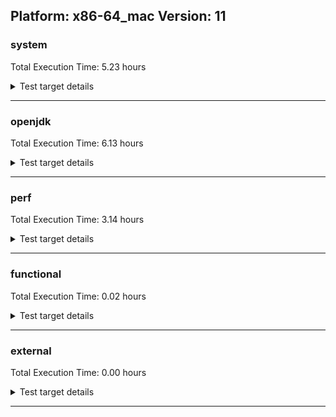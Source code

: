 ## Platform: x86-64_mac Version: 11 

###  system
 Total Execution Time:  5.23  hours
<details><summary>Test target details</summary>

| Test Name | Time |
| --- | --- |
| MiniMix_aot_5m_0 | 681655.00  ms|
| TestJlmRemoteThreadAuth_0 | 661378.00  ms|
| TestJlmRemoteThreadNoAuth_0 | 643384.00  ms|
| TestJlmRemoteMemoryAuth_0 | 631212.00  ms|
| TestJlmRemoteClassAuth_0 | 627930.00  ms|
| TestJlmRemoteMemoryNoAuth_0 | 616998.00  ms|
| TestJlmRemoteClassNoAuth_0 | 614972.00  ms|
| TestJlmRemoteThreadAuth_1 | 608094.00  ms|
| TestJlmRemoteThreadNoAuth_1 | 590351.00  ms|
| TestJlmRemoteMemoryAuth_1 | 582007.00  ms|
| TestJlmRemoteMemoryNoAuth_1 | 568714.00  ms|
| TestJlmRemoteClassNoAuth_1 | 567188.00  ms|
| TestJlmRemoteClassAuth_1 | 559636.00  ms|
| ConcurrentLoadTest_5m_0 | 348280.00  ms|
| ConcurrentLoadTest_5m_1 | 345943.00  ms|
| MiniMix_5m_1 | 344645.00  ms|
| MiniMix_5m_0 | 343292.00  ms|
| MiniMix_5min_0 | 334004.00  ms|
| NioLoadTest_5m_0 | 311565.00  ms|
| NioLoadTest_5m_1 | 310494.00  ms|
| DBBLoadTest_5m_0 | 310321.00  ms|
| DBBLoadTest_5m_1 | 309563.00  ms|
| MauveMultiThrdLoad_5m_1 | 303811.00  ms|
| MauveMultiThrdLoad_5m_0 | 303707.00  ms|
| MauveSingleInvocLoad_HS_5m_0 | 303629.00  ms|
| MauveSingleThrdLoad_HS_5m_0 | 303614.00  ms|
| MauveSingleThrdLoad_HS_5m_1 | 303597.00  ms|
| MauveSingleInvocLoad_HS_5m_1 | 303531.00  ms|
| MathLoadTest_autosimd_5m_0 | 303112.00  ms|
| LambdaLoadTest_HS_5m_1 | 303063.00  ms|
| LambdaLoadTest_HS_5m_0 | 303055.00  ms|
| MathLoadTest_bigdecimal_5m_1 | 303055.00  ms|
| ClassLoadingTest_5m_0 | 303007.00  ms|
| MathLoadTest_autosimd_5m_1 | 302969.00  ms|
| ClassLoadingTest_5m_1 | 302902.00  ms|
| MathLoadTest_all_5m_1 | 302894.00  ms|
| MathLoadTest_all_5m_0 | 302821.00  ms|
| LangLoadTest_5m_0 | 302758.00  ms|
| LangLoadTest_5m_1 | 302720.00  ms|
| UtilLoadTest_5m_0 | 302711.00  ms|
| UtilLoadTest_5m_1 | 302691.00  ms|
| MathLoadTest_bigdecimal_5m_0 | 278412.00  ms|
| HCRLateAttachWorkload_previewEnabled_0 | 258823.00  ms|
| HCRLateAttachWorkload_previewEnabled_1 | 235353.00  ms|
| TestJlmRemoteNotifierProxyAuth_0 | 131769.00  ms|
| ConcurrentLoadTest_0 | 125783.00  ms|
| MauveMultiThrdLoad_0 | 122907.00  ms|
| TestJlmRemoteNotifierProxyAuth_1 | 121345.00  ms|
| MauveSingleThrdLoad_HS_0 | 104790.00  ms|
| MathLoadTest_all_0 | 72019.00  ms|
| MathLoadTest_bigdecimal_0 | 70810.00  ms|
| CLLoad_0 | 54455.00  ms|
| NioLoadTest_0 | 51939.00  ms|
| CLLoad_1 | 50276.00  ms|
| LockingLoadTest_0 | 33182.00  ms|
| LockingLoadTest_1 | 30359.00  ms|
| TestJlmLocal_0 | 27923.00  ms|
| ClassLoadingTest_0 | 27561.00  ms|
| TestJlmLocal_1 | 25721.00  ms|
| ParallelStreamsLoadTest_HS_1 | 16767.00  ms|
| ParallelStreamsLoadTest_HS_0 | 15614.00  ms|
| DirectByteBufferLoadTest_0 | 14289.00  ms|
| LangLoadTest_0 | 10750.00  ms|
| MathLoadTest_autosimd_0 | 10493.00  ms|
| UtilLoadTest_0 | 8269.00  ms|
| Jlink_ReqMod_0 | 8257.00  ms|
| Jlink_AddMLimitM_0 | 7622.00  ms|
| Jlink_AddMLimitM_1 | 7497.00  ms|
| Jlink_ReqMod_1 | 7419.00  ms|
| Jlink_GenOpt_0 | 7218.00  ms|
| MauveSingleInvocLoad_HS_0 | 6515.00  ms|
| Jlink_GenOpt_1 | 6495.00  ms|
| PatModImg_Adv_0 | 5890.00  ms|
| PatModImg_Unex_0 | 5691.00  ms|
| UpgModPath_JarImg_0 | 5674.00  ms|
| PatModImg_PlatMod_0 | 5662.00  ms|
| UpgModPath_Jar_0 | 5633.00  ms|
| PatModImg_AppMod_0 | 5576.00  ms|
| UpgModPath_Exp_0 | 5217.00  ms|
| UpgModPath_ExpImg_0 | 5212.00  ms|
| jcstress_SampleTestBench_0 | 5209.00  ms|
| PatModImg_Adv_1 | 5192.00  ms|
| UpgModPath_Jar_1 | 5112.00  ms|
| UpgModPath_JarImg_1 | 5086.00  ms|
| PatModImg_AppMod_1 | 5057.00  ms|
| PatModImg_Unex_1 | 5014.00  ms|
| PatModImg_PlatMod_1 | 4984.00  ms|
| CLTestImg_0 | 4864.00  ms|
| UpgModPath_ExpImg_1 | 4714.00  ms|
| UpgModPath_Exp_1 | 4647.00  ms|
| CpMpJlink_0 | 4463.00  ms|
| CLTestImg_1 | 4407.00  ms|
| LambdaLoadTest_Hotspot_0 | 4294.00  ms|
| CpMpJlink_1 | 4032.00  ms|
| InternalAPIs_0 | 3068.00  ms|
| PatMod_Adv_0 | 3052.00  ms|
| AutoMod1_0 | 3034.00  ms|
| AutoMod2_0 | 3017.00  ms|
| AutoMod_Impl2_0 | 3016.00  ms|
| AutoMod_Impl1_0 | 3014.00  ms|
| AutoMod_Impl3_0 | 3012.00  ms|
| CpMpModJar_0 | 2953.00  ms|
| PatMod_AppMod_0 | 2763.00  ms|
| PatMod_PlatMod_0 | 2763.00  ms|
| PatMod_Unex_0 | 2758.00  ms|
| InternalAPIs_1 | 2751.00  ms|
| AutoMod2_1 | 2730.00  ms|
| AutoMod1_1 | 2725.00  ms|
| PatMod_Adv_1 | 2721.00  ms|
| AutoMod_Impl1_1 | 2715.00  ms|
| AutoMod_Impl2_1 | 2705.00  ms|
| AutoMod_Impl3_1 | 2678.00  ms|
| CpMpModJar_1 | 2583.00  ms|
| PatMod_PlatMod_1 | 2480.00  ms|
| PatMod_Unex_1 | 2476.00  ms|
| PatMod_AppMod_1 | 2470.00  ms|
| SLTest_0 | 2453.00  ms|
| SLTest_1 | 2196.00  ms|
| CpMpModJar2_0 | 1933.00  ms|
| CpMpModJar3_0 | 1931.00  ms|
| CLTest_0 | 1848.00  ms|
| CpMp_CpMp_0 | 1835.00  ms|
| CpMp_MP_0 | 1834.00  ms|
| CpMp3_0 | 1824.00  ms|
| CpMp2_0 | 1817.00  ms|
| CpMpModJar2_1 | 1739.00  ms|
| CpMpModJar3_1 | 1732.00  ms|
| CpMp3_1 | 1662.00  ms|
| CpMp_MP_1 | 1651.00  ms|
| CpMp_CpMp_1 | 1646.00  ms|
| CpMp2_1 | 1643.00  ms|
| CLTest_1 | 1643.00  ms|
| MachineInfo_0 | 517.00  ms|
| MiniMix_5min_1 | 32.00  ms|
| MathLoadTest_autosimd_1 | 32.00  ms|
| UtilLoadTest_1 | 31.00  ms|
| MauveSingleThrdLoad_HS_2 | 31.00  ms|
| MauveMultiThrdLoad_1 | 31.00  ms|
| NioLoadTest_1 | 30.00  ms|
| DirectByteBufferLoadTest_1 | 30.00  ms|
| MauveSingleInvocLoad_HS_1 | 30.00  ms|
| MathLoadTest_all_1 | 30.00  ms|
| OAuthTest_0 | 29.00  ms|
| CLStressCRI_1 | 29.00  ms|
| MathLoadTest_bigdecimal_2 | 29.00  ms|
| LambdaLoadTest_Hotspot_1 | 29.00  ms|
| ClassLoadingTest_1 | 29.00  ms|
| UtilLoadTest_2 | 29.00  ms|
| MauveSingleInvocLoad_HS_2 | 29.00  ms|
| MathLoadTest_all_2 | 29.00  ms|
| LangLoadTest_1 | 29.00  ms|
| NioLoadTest_2 | 29.00  ms|
| LambdaLoadTest_Hotspot_2 | 29.00  ms|
| CLStressLayers_1 | 28.00  ms|
| CLStressLayers_0 | 28.00  ms|
| JdiTest_0 | 28.00  ms|
| ExplMod_2 | 28.00  ms|
| CLStressCRI_2 | 28.00  ms|
| CLStressCRI_0 | 28.00  ms|
| JdiTest_2 | 28.00  ms|
| ExplMod_1 | 28.00  ms|
| CLStressLayers_2 | 28.00  ms|
| ExplMod_0 | 28.00  ms|
| ClassLoadingTest_2 | 28.00  ms|
| LangLoadTest_2 | 28.00  ms|
| MathLoadTest_bigdecimal_1 | 28.00  ms|
| MauveSingleThrdLoad_HS_1 | 28.00  ms|
| ConcurrentLoadTest_1 | 28.00  ms|
| ConcurrentLoadTest_2 | 28.00  ms|
| MathLoadTest_autosimd_2 | 28.00  ms|
| JdiTest_1 | 27.00  ms|
| MauveMultiThrdLoad_2 | 27.00  ms|
| MiniMix_5min_2 | 27.00  ms|
| DirectByteBufferLoadTest_2 | 27.00  ms|
| UpgModPath_Exp_2 | 25.00  ms|
| CpMp_MP_2 | 24.00  ms|
| TestJlmRemoteMemoryAuth_2 | 23.00  ms|
| Jlink_GenOpt_2 | 22.00  ms|
| TestJlmRemoteNotifierProxyAuth_2 | 22.00  ms|
| MathLoadTest_bigdecimal_5m_2 | 22.00  ms|
| UpgModPath_ExpImg_2 | 22.00  ms|
| CpMp3_2 | 22.00  ms|
| CLTest_2 | 22.00  ms|
| TestJlmRemoteThreadAuth_2 | 22.00  ms|
| CLLoad_2 | 22.00  ms|
| PatMod_PlatMod_2 | 22.00  ms|
| TestJlmRemoteClassNoAuth_2 | 22.00  ms|
| AutoMod2_2 | 22.00  ms|
| Jlink_AddMLimitM_2 | 22.00  ms|
| CpMp_CpMp_2 | 22.00  ms|
| TestJlmRemoteClassAuth_2 | 22.00  ms|
| UpgModPath_Jar_2 | 22.00  ms|
| PatModImg_Adv_2 | 22.00  ms|
| PatMod_Adv_2 | 22.00  ms|
| CpMpModJar3_2 | 22.00  ms|
| PatModImg_Unex_2 | 22.00  ms|
| CpMpModJar2_2 | 22.00  ms|
| PatModImg_AppMod_2 | 22.00  ms|
| CpMp2_2 | 22.00  ms|
| AutoMod1_2 | 22.00  ms|
| ParallelStreamsLoadTest_HS_2 | 22.00  ms|
| PatMod_AppMod_2 | 22.00  ms|
| CpMpModJar_2 | 22.00  ms|
| InternalAPIs_2 | 22.00  ms|
| UpgModPath_JarImg_2 | 22.00  ms|
| TestJlmRemoteThreadNoAuth_2 | 22.00  ms|
| CLTestImg_2 | 22.00  ms|
| MauveSingleThrdLoad_HS_5m_2 | 21.00  ms|
| AutoMod_Impl1_2 | 21.00  ms|
| Jlink_ReqMod_2 | 21.00  ms|
| PatModImg_PlatMod_2 | 21.00  ms|
| HCRLateAttachWorkload_previewEnabled_2 | 21.00  ms|
| TestJlmLocal_2 | 21.00  ms|
| LambdaLoadTest_HS_5m_2 | 21.00  ms|
| AutoMod_Impl2_2 | 21.00  ms|
| NioLoadTest_5m_2 | 21.00  ms|
| MathLoadTest_autosimd_5m_2 | 21.00  ms|
| TestJlmRemoteMemoryNoAuth_2 | 21.00  ms|
| CpMpJlink_2 | 21.00  ms|
| PatMod_Unex_2 | 21.00  ms|
| AutoMod_Impl3_2 | 21.00  ms|
| SLTest_2 | 21.00  ms|
| MauveSingleInvocLoad_HS_5m_2 | 21.00  ms|
| DBBLoadTest_5m_2 | 21.00  ms|
| LangLoadTest_5m_2 | 21.00  ms|
| ClassLoadingTest_5m_2 | 21.00  ms|
| MauveMultiThrdLoad_5m_2 | 21.00  ms|
| LockingLoadTest_2 | 21.00  ms|
| MiniMix_5m_2 | 21.00  ms|
| UtilLoadTest_5m_2 | 20.00  ms|
| ConcurrentLoadTest_5m_2 | 20.00  ms|
| MathLoadTest_all_5m_2 | 20.00  ms|
</details>

---

###  openjdk
 Total Execution Time:  6.13  hours
<details><summary>Test target details</summary>

| Test Name | Time |
| --- | --- |
| jvm_compiler_0 | 2848184.00  ms|
| jvm_compiler_1 | 2592369.00  ms|
| jdk_net_0 | 1517570.00  ms|
| jdk_net_1 | 1192056.00  ms|
| jdk_security3_0 | 1131078.00  ms|
| jdk_security3_1 | 970120.00  ms|
| jdk_nio_0 | 682738.00  ms|
| jdk_lang_0 | 668708.00  ms|
| jdk_util_0 | 624690.00  ms|
| jdk_lang_1 | 592177.00  ms|
| jdk_util_1 | 571390.00  ms|
| jdk_nio_1 | 528867.00  ms|
| jdk_rmi_0 | 469506.00  ms|
| jdk_tools_0 | 460659.00  ms|
| jdk_jdi_0 | 448718.00  ms|
| jdk_rmi_1 | 447521.00  ms|
| jdk_tools_1 | 396105.00  ms|
| jdk_jdi_1 | 389139.00  ms|
| jdk_beans_0 | 334412.00  ms|
| jdk_jfr_0 | 331645.00  ms|
| hotspot_custom_0 | 321447.00  ms|
| hotspot_custom_1 | 319733.00  ms|
| jdk_jfr_1 | 301851.00  ms|
| jdk_jmx_0 | 296817.00  ms|
| jdk_security4_0 | 274940.00  ms|
| jdk_beans_1 | 259282.00  ms|
| jdk_jmx_1 | 247137.00  ms|
| jdk_security4_1 | 235168.00  ms|
| jdk_other_0 | 204919.00  ms|
| jdk_security1_0 | 184786.00  ms|
| jdk_other_1 | 175960.00  ms|
| jdk_security1_1 | 167961.00  ms|
| jdk11_tier1_pack200_0 | 165237.00  ms|
| jdk11_tier1_pack200_1 | 152072.00  ms|
| jdk_management_0 | 122978.00  ms|
| jdk_management_1 | 103419.00  ms|
| jdk_instrument_0 | 84501.00  ms|
| jdk_security2_0 | 78814.00  ms|
| jdk_time_0 | 77462.00  ms|
| jdk_io_0 | 76736.00  ms|
| jdk_time_1 | 76341.00  ms|
| jdk_instrument_1 | 71049.00  ms|
| jdk_text_0 | 69551.00  ms|
| jdk_security2_1 | 66831.00  ms|
| jdk_text_1 | 58653.00  ms|
| jdk_io_1 | 54148.00  ms|
| jdk_math_0 | 52087.00  ms|
| jdk_math_1 | 45097.00  ms|
| jdk_custom_0 | 44100.00  ms|
| jdk_custom_1 | 37358.00  ms|
| jdk11_tier1_cipher_0 | 30222.00  ms|
| jdk_svc_sanity_0 | 29554.00  ms|
| jdk_imageio_0 | 28674.00  ms|
| runtime_nestmate_0 | 27609.00  ms|
| jdk11_tier1_buffer_0 | 27403.00  ms|
| jdk_svc_sanity_1 | 26576.00  ms|
| jdk11_tier1_buffer_1 | 25535.00  ms|
| runtime_nestmate_1 | 22750.00  ms|
| jvm_native_sanity_0 | 19379.00  ms|
| jdk_security_infra_0 | 19153.00  ms|
| jdk11_tier1_cipher_1 | 18855.00  ms|
| jdk_build_1 | 18577.00  ms|
| jdk_build_0 | 18491.00  ms|
| build_0 | 18439.00  ms|
| jdk_security_infra_1 | 17218.00  ms|
| jvm_native_sanity_1 | 15614.00  ms|
| jdk_native_sanity_0 | 13370.00  ms|
| jdk11_tier1_iso8859_0 | 12188.00  ms|
| jdk11_tier1_iso8859_1 | 11212.00  ms|
| jdk_native_sanity_1 | 10982.00  ms|
| langtools_custom_0 | 8017.00  ms|
| langtools_custom_1 | 6219.00  ms|
| jdk_sound_1 | 42.00  ms|
| jfc_demo_0 | 38.00  ms|
| jfc_demo_2 | 36.00  ms|
| jdk_swing_0 | 35.00  ms|
| jdk_awt_0 | 35.00  ms|
| jdk_swing_2 | 34.00  ms|
| jfc_demo_1 | 34.00  ms|
| jdk_awt_2 | 33.00  ms|
| jdk_imageio_1 | 33.00  ms|
| jdk_client_sanity_0 | 33.00  ms|
| jdk_2d_1 | 33.00  ms|
| jdk_jfc_demo_1 | 33.00  ms|
| jdk_2d_0 | 32.00  ms|
| jdk_sound_0 | 32.00  ms|
| jdk_client_sanity_1 | 31.00  ms|
| runtime_nestmate_2 | 31.00  ms|
| jdk_2d_2 | 31.00  ms|
| jdk_jfc_demo_0 | 31.00  ms|
| jdk_swing_1 | 30.00  ms|
| jdk_sound_2 | 30.00  ms|
| jdk_client_sanity_2 | 30.00  ms|
| jdk_jfc_demo_2 | 30.00  ms|
| jdk_custom_2 | 30.00  ms|
| jdk_imageio_2 | 29.00  ms|
| jdk_awt_1 | 29.00  ms|
| build_1 | 29.00  ms|
| jdk_lang_2 | 28.00  ms|
| jdk_security3_2 | 28.00  ms|
| langtools_custom_2 | 28.00  ms|
| jdk_other_2 | 25.00  ms|
| jdk11_tier1_iso8859_2 | 25.00  ms|
| jdk_security4_2 | 25.00  ms|
| build_2 | 25.00  ms|
| jdk_jdi_2 | 24.00  ms|
| jvm_compiler_2 | 24.00  ms|
| jdk_jmx_2 | 24.00  ms|
| jdk_security2_2 | 24.00  ms|
| jdk_rmi_2 | 24.00  ms|
| jdk11_tier1_cipher_2 | 24.00  ms|
| jdk_text_2 | 24.00  ms|
| jdk_management_2 | 24.00  ms|
| jvm_native_sanity_2 | 24.00  ms|
| jdk_lang_native_win_1 | 24.00  ms|
| jdk_security1_2 | 24.00  ms|
| jdk_tools_2 | 24.00  ms|
| jdk_jfr_2 | 24.00  ms|
| jdk11_tier1_pack200_2 | 24.00  ms|
| jdk_nio_2 | 24.00  ms|
| jdk11_tier1_buffer_2 | 24.00  ms|
| jdk_security_infra_2 | 23.00  ms|
| jdk_lang_native_win_0 | 23.00  ms|
| jdk_instrument_2 | 23.00  ms|
| hotspot_custom_2 | 23.00  ms|
| jdk_native_sanity_2 | 23.00  ms|
| jdk_math_2 | 23.00  ms|
| jdk_lang_native_win_2 | 23.00  ms|
| jdk_svc_sanity_2 | 23.00  ms|
| jdk_build_2 | 23.00  ms|
| jdk_time_2 | 23.00  ms|
| jdk_io_2 | 23.00  ms|
| jdk_util_2 | 23.00  ms|
| jdk_beans_2 | 22.00  ms|
| jdk_net_2 | 22.00  ms|
</details>

---

###  perf
 Total Execution Time:  3.14  hours
<details><summary>Test target details</summary>

| Test Name | Time |
| --- | --- |
| renaissance-als_0 | 8038848.00  ms|
| renaissance-movie-lens_0 | 2038540.00  ms|
| renaissance-fj-kmeans_0 | 158622.00  ms|
| renaissance-future-genetic_0 | 141861.00  ms|
| renaissance-db-shootout_0 | 141823.00  ms|
| renaissance-finagle-http_0 | 106495.00  ms|
| renaissance-mnemonics_0 | 103257.00  ms|
| renaissance-chi-square_0 | 89865.00  ms|
| renaissance-par-mnemonics_0 | 87941.00  ms|
| renaissance-dec-tree_0 | 85737.00  ms|
| renaissance-log-regression_0 | 83546.00  ms|
| renaissance-gauss-mix_0 | 72971.00  ms|
| renaissance-philosophers_0 | 64118.00  ms|
| renaissance-scala-kmeans_0 | 21585.00  ms|
| dacapo-h2_0 | 13886.00  ms|
| dacapo-jython_0 | 13471.00  ms|
| dacapo-avrora_0 | 6586.00  ms|
| dacapo-xalan_0 | 4600.00  ms|
| dacapo-sunflow_0 | 3663.00  ms|
| dacapo-pmd_0 | 3654.00  ms|
| dacapo-fop_0 | 3465.00  ms|
| dacapo-luindex_0 | 3069.00  ms|
| renaissance-akka-uct_0 | 34.00  ms|
| renaissance-naive-bayes_0 | 33.00  ms|
| dacapo-lusearch-fix_0 | 33.00  ms|
| dacapo-tomcat_0 | 33.00  ms|
| renaissance-finagle-chirper_0 | 33.00  ms|
| IdleMicrobenchmark_HS_0 | 26.00  ms|
</details>

---

###  functional
 Total Execution Time:  0.02  hours
<details><summary>Test target details</summary>

| Test Name | Time |
| --- | --- |
| MBCS_Tests_charsets_0 | 64241.00  ms|
| SecurityTests_0 | 3939.00  ms|
| MBCS_Tests_property_utf8_0 | 942.00  ms|
| MBCS_Tests_datetime_0 | 852.00  ms|
| MBCS_Tests_language_tag_0 | 851.00  ms|
| openj9_jsr292Test_0 | 826.00  ms|
| testXXArgumentTesting_0 | 822.00  ms|
| MBCS_Tests_datetime_formatter_0 | 775.00  ms|
| jsr292BootstrapTest_0 | 562.00  ms|
| IllegalAccessProtectedMethodTest_0 | 560.00  ms|
| cmdLineTester_getPid_0 | 502.00  ms|
| cmdLineTester_libpathTestRtfChild_0 | 29.00  ms|
| SyntheticGCWorkload_TestCase_0 | 29.00  ms|
| MBCS_Tests_StAX_zh_CN_linux_0 | 27.00  ms|
| vmLifecyleTests_5 | 27.00  ms|
| vmLifecyleTests_4 | 27.00  ms|
| MBCS_Tests_file_ko_KR_linux_0 | 27.00  ms|
| MBCS_Tests_coin_zh_CN_linux_0 | 27.00  ms|
| vmLifecyleTests_0 | 26.00  ms|
| vmLifecyleTests_3 | 26.00  ms|
| MBCS_Tests_urlclassloader_zh_CN_aix_0 | 26.00  ms|
| vmLifecyleTests_2 | 26.00  ms|
| MBCS_Tests_annotation_zh_TW_aix_0 | 26.00  ms|
| vmLifecyleTests_1 | 26.00  ms|
| MBCS_Tests_StAX_ja_windows_0 | 25.00  ms|
| MBCS_Tests_StAX_zh_TW_linux_0 | 25.00  ms|
| MBCS_Tests_nio_Ja_JP_aix_0 | 25.00  ms|
| MBCS_Tests_coin_Ja_JP_aix_0 | 25.00  ms|
| MBCS_Tests_nio_ZH_CN_aix_0 | 25.00  ms|
| MBCS_Tests_annotation_Zh_TW_aix_0 | 25.00  ms|
| MBCS_Tests_Compiler_ja_JP_linux_0 | 25.00  ms|
| MBCS_Tests_Compiler_Zh_CN_aix_0 | 25.00  ms|
| MBCS_Tests_StAX_ko_windows_0 | 25.00  ms|
| MBCS_Tests_jaxp14_JA_JP_aix_0 | 25.00  ms|
| MBCS_Tests_StAX_tw_windows_0 | 25.00  ms|
| MBCS_Tests_env_zh_CN_aix_0 | 24.00  ms|
| MBCS_Tests_jdbc41_JA_JP_aix_0 | 24.00  ms|
| MBCS_Tests_StAX_ja_JP_aix_0 | 24.00  ms|
| MBCS_Tests_Compiler_KO_KR_aix_0 | 24.00  ms|
| MBCS_Tests_StAX_ko_KR_linux_0 | 24.00  ms|
| MBCS_Tests_coin_cn_windows_0 | 24.00  ms|
| MBCS_Tests_scanner_ko_KR_aix_0 | 24.00  ms|
| MBCS_Tests_StAX_Zh_TW_aix_0 | 24.00  ms|
| MBCS_Tests_jdbc41_zh_TW_linux_0 | 24.00  ms|
| MBCS_Tests_jdbc41_ja_JP_aix_0 | 24.00  ms|
| MBCS_Tests_pref_ZH_TW_aix_0 | 24.00  ms|
| MBCS_Tests_codepage_JA_JP_aix_0 | 24.00  ms|
| MBCS_Tests_StAX_zh_TW_aix_0 | 24.00  ms|
| MBCS_Tests_StAX_windows_0 | 24.00  ms|
| MBCS_Tests_file_zh_TW.aix_0 | 24.00  ms|
| MBCS_Tests_scanner_ja_JP_linux_0 | 24.00  ms|
| MBCS_Tests_file_ZH_TW.aix_0 | 24.00  ms|
| MBCS_Tests_formatter_Ja_JP_aix_0 | 24.00  ms|
| MBCS_Tests_IDN_ko_KR_aix_0 | 24.00  ms|
| MBCS_Tests_env_ja_JP_linux_0 | 24.00  ms|
| MBCS_Tests_Compiler_ko_KR_linux_0 | 24.00  ms|
| MBCS_Tests_nio_zh_TW_aix_0 | 24.00  ms|
| MBCS_Tests_Compiler_zh_CN_aix_0 | 24.00  ms|
| MBCS_Tests_nio_Zh_CN_aix_0 | 24.00  ms|
| MBCS_Tests_jaxp14_ja_JP_aix_0 | 24.00  ms|
| MBCS_Tests_codepage_zh_CN_aix_0 | 24.00  ms|
| MBCS_Tests_coin_ZH_TW_aix_0 | 24.00  ms|
| MBCS_Tests_Compiler_Ja_JP_aix_0 | 24.00  ms|
| MBCS_Tests_jaxp14_zh_TW_linux_0 | 24.00  ms|
| MBCS_Tests_codepage_Zh_CN_aix_0 | 24.00  ms|
| MBCS_Tests_i18n_ja_JP_linux_0 | 24.00  ms|
| MBCS_Tests_jdbc41_KO_KR_aix_0 | 24.00  ms|
| MBCS_Tests_StAX_ZH_TW_aix_0 | 24.00  ms|
| MBCS_Tests_Compiler_windows_0 | 24.00  ms|
| MBCS_Tests_locale_matching_ZH_TW_aix_0 | 24.00  ms|
| MBCS_Tests_formatter_zh_TW_aix_0 | 24.00  ms|
| MBCS_Tests_jdbc41_ko_KR_linux_0 | 24.00  ms|
| MBCS_Tests_CLDR_11_Zh_CN_aix_0 | 24.00  ms|
| MBCS_Tests_jaxp14_Ja_JP_aix_0 | 24.00  ms|
| MBCS_Tests_CLDR_11_zh_CN_linux_0 | 24.00  ms|
| MBCS_Tests_StAX_ja_JP_linux_0 | 24.00  ms|
| MBCS_Tests_nio_windows_0 | 24.00  ms|
| MBCS_Tests_urlclassloader_ko_windows_0 | 24.00  ms|
| MBCS_Tests_file_ZH_CN.aix_0 | 24.00  ms|
| MBCS_Tests_nio_zh_TW_linux_0 | 24.00  ms|
| MBCS_Tests_Compiler_ja_JP_aix_0 | 24.00  ms|
| MBCS_Tests_StAX_ZH_CN_aix_0 | 24.00  ms|
| MBCS_Tests_nio_ZH_TW_aix_0 | 24.00  ms|
| MBCS_Tests_formatter_KO_KR_aix_0 | 24.00  ms|
| MBCS_Tests_IDN_Zh_CN_aix_0 | 24.00  ms|
| MBCS_Tests_codepage_ja_JP_aix_0 | 24.00  ms|
| MBCS_Tests_urlclassloader_ja_JP_aix_0 | 24.00  ms|
| MBCS_Tests_locale_matching_ZH_CN_aix_0 | 24.00  ms|
| MBCS_Tests_i18n_Zh_TW_aix_0 | 24.00  ms|
| MBCS_Tests_codepage_ko_KR_linux_0 | 24.00  ms|
| MBCS_Tests_jaxp14_windows_0 | 24.00  ms|
| MBCS_Tests_nio_ja_windows_0 | 24.00  ms|
| MBCS_Tests_jaxp14_ZH_CN_aix_0 | 24.00  ms|
| MBCS_Tests_codepage_KO_KR_aix_0 | 24.00  ms|
| MBCS_Tests_codepage_tw_windows_0 | 24.00  ms|
| MBCS_Tests_locale_matching_tw_windows_0 | 24.00  ms|
| MBCS_Tests_nio_ko_KR_aix_0 | 24.00  ms|
| MBCS_Tests_codepage_ja_JP_linux_0 | 24.00  ms|
| MBCS_Tests_env_ko_KR_linux_0 | 24.00  ms|
| MBCS_Tests_jdbc41_cn_windows_0 | 24.00  ms|
| MBCS_Tests_IDN_zh_CN_linux_0 | 24.00  ms|
| MBCS_Tests_Compiler_ko_KR_aix_0 | 23.00  ms|
| MBCS_Tests_CLDR_11_zh_TW_linux_0 | 23.00  ms|
| MBCS_Tests_file_ja_windows_0 | 23.00  ms|
| MBCS_Tests_scanner_KO_KR_aix_0 | 23.00  ms|
| MBCS_Tests_CLDR_11_KO_KR_aix_0 | 23.00  ms|
| MBCS_Tests_pref_Ja_JP_aix_0 | 23.00  ms|
| MBCS_Tests_jdbc41_ko_windows_0 | 23.00  ms|
| MBCS_Tests_file_Zh_TW.aix_0 | 23.00  ms|
| MBCS_Tests_scanner_ko_windows_0 | 23.00  ms|
| MBCS_Tests_pref_Zh_CN_aix_0 | 23.00  ms|
| MBCS_Tests_jaxp14_ja_windows_0 | 23.00  ms|
| MBCS_Tests_formatter_JA_JP_aix_0 | 23.00  ms|
| MBCS_Tests_locale_matching_zh_CN_linux_0 | 23.00  ms|
| MBCS_Tests_codepage_Zh_TW_aix_0 | 23.00  ms|
| MBCS_Tests_formatter_windows_0 | 23.00  ms|
| MBCS_Tests_locale_matching_Zh_TW_aix_0 | 23.00  ms|
| MBCS_Tests_unicode_aix_0 | 23.00  ms|
| MBCS_Tests_annotation_KO_KR_aix_0 | 23.00  ms|
| MBCS_Tests_CLDR_11_ja_JP_aix_0 | 23.00  ms|
| MBCS_Tests_urlclassloader_tw_windows_0 | 23.00  ms|
| MBCS_Tests_locale_matching_Zh_CN_aix_0 | 23.00  ms|
| MBCS_Tests_formatter_Zh_TW_aix_0 | 23.00  ms|
| MBCS_Tests_regex_ko_KR_linux_0 | 23.00  ms|
| MBCS_Tests_coin_KO_KR_aix_0 | 23.00  ms|
| MBCS_Tests_regex_Zh_CN_aix_0 | 23.00  ms|
| MBCS_Tests_IDN_zh_CN_aix_0 | 23.00  ms|
| MBCS_Tests_regex_JA_JP_aix_0 | 23.00  ms|
| MBCS_Tests_nio_JA_JP_aix_0 | 23.00  ms|
| MBCS_Tests_env_Zh_CN_aix_0 | 23.00  ms|
| MBCS_Tests_env_Zh_TW_aix_0 | 23.00  ms|
| MBCS_Tests_CLDR_11_ZH_CN_aix_0 | 23.00  ms|
| MBCS_Tests_CLDR_11_ZH_TW_aix_0 | 23.00  ms|
| MBCS_Tests_env_ko_KR_aix_0 | 23.00  ms|
| MBCS_Tests_formatter_tw_windows_0 | 23.00  ms|
| MBCS_Tests_codepage_cn_windows_0 | 23.00  ms|
| MBCS_Tests_formatter_ZH_TW_aix_0 | 23.00  ms|
| MBCS_Tests_pref_ZH_CN_aix_0 | 23.00  ms|
| MBCS_Tests_pref_zh_CN_aix_0 | 23.00  ms|
| MBCS_Tests_file_ko_windows_0 | 23.00  ms|
| MBCS_Tests_Compiler_zh_CN_linux_0 | 23.00  ms|
| MBCS_Tests_regex_cn_windows_0 | 23.00  ms|
| MBCS_Tests_env_KO_KR_aix_0 | 23.00  ms|
| MBCS_Tests_i18n_KO_KR_aix_0 | 23.00  ms|
| MBCS_Tests_pref_ja_JP_aix_0 | 23.00  ms|
| MBCS_Tests_i18n_zh_TW_linux_0 | 23.00  ms|
| MBCS_Tests_codepage_zh_TW_aix_0 | 23.00  ms|
| MBCS_Tests_formatter_ja_windows_0 | 23.00  ms|
| MBCS_Tests_CLDR_11_JA_JP_aix_0 | 23.00  ms|
| MBCS_Tests_regex_ZH_TW_aix_0 | 23.00  ms|
| MBCS_Tests_file_tw_windows_0 | 23.00  ms|
| MBCS_Tests_scanner_Zh_CN_aix_0 | 23.00  ms|
| MBCS_Tests_annotation_ZH_CN_aix_0 | 23.00  ms|
| MBCS_Tests_urlclassloader_zh_CN_linux_0 | 23.00  ms|
| MBCS_Tests_file_ja_JP.aix_0 | 23.00  ms|
| MBCS_Tests_CLDR_11_ko_KR_aix_0 | 23.00  ms|
| MBCS_Tests_coin_JA_JP_aix_0 | 23.00  ms|
| MBCS_Tests_jdbc41_Zh_CN_aix_0 | 23.00  ms|
| MBCS_Tests_env_ZH_CN_aix_0 | 23.00  ms|
| MBCS_Tests_pref_zh_TW_aix_0 | 23.00  ms|
| MBCS_Tests_locale_matching_cn_windows_0 | 23.00  ms|
| MBCS_Tests_Compiler_JA_JP_aix_0 | 23.00  ms|
| MBCS_Tests_StAX_cn_windows_0 | 23.00  ms|
| MBCS_Tests_i18n_zh_TW_aix_0 | 23.00  ms|
| MBCS_Tests_coin_ko_KR_aix_0 | 23.00  ms|
| MBCS_Tests_IDN_ZH_TW_aix_0 | 23.00  ms|
| MBCS_Tests_Compiler_zh_TW_linux_0 | 23.00  ms|
| MBCS_Tests_annotation_ZH_TW_aix_0 | 23.00  ms|
| MBCS_Tests_regex_zh_CN_linux_0 | 23.00  ms|
| MBCS_Tests_annotation_ja_JP_aix_0 | 23.00  ms|
| MBCS_Tests_formatter_ja_JP_aix_0 | 23.00  ms|
| MBCS_Tests_codepage_ko_KR_aix_0 | 23.00  ms|
| MBCS_Tests_urlclassloader_KO_KR_aix_0 | 23.00  ms|
| MBCS_Tests_annotation_ko_KR_aix_0 | 23.00  ms|
| MBCS_Tests_locale_matching_windows_0 | 23.00  ms|
| MBCS_Tests_pref_KO_KR_aix_0 | 23.00  ms|
| MBCS_Tests_scanner_cn_windows_0 | 23.00  ms|
| MBCS_Tests_Compiler_zh_TW_aix_0 | 23.00  ms|
| MBCS_Tests_locale_matching_KO_KR_aix_0 | 23.00  ms|
| MBCS_Tests_regex_tw_windows_0 | 23.00  ms|
| MBCS_Tests_formatter_ko_KR_linux_0 | 23.00  ms|
| MBCS_Tests_locale_matching_ko_KR_linux_0 | 23.00  ms|
| MBCS_Tests_StAX_JA_JP_aix_0 | 23.00  ms|
| MBCS_Tests_formatter_ja_JP_linux_0 | 23.00  ms|
| MBCS_Tests_jaxp14_Zh_TW_aix_0 | 23.00  ms|
| MBCS_Tests_formatter_cn_windows_0 | 23.00  ms|
| MBCS_Tests_annotation_Zh_CN_aix_0 | 23.00  ms|
| MBCS_Tests_urlclassloader_windows_0 | 23.00  ms|
| MBCS_Tests_IDN_tw_windows_0 | 23.00  ms|
| MBCS_Tests_IDN_JA_JP_aix_0 | 23.00  ms|
| MBCS_Tests_annotation_ko_KR_linux_0 | 23.00  ms|
| MBCS_Tests_unicode_windows_0 | 23.00  ms|
| MBCS_Tests_annotation_zh_TW_linux_0 | 23.00  ms|
| MBCS_Tests_annotation_Ja_JP_aix_0 | 23.00  ms|
| MBCS_Tests_urlclassloader_Ja_JP_aix_0 | 23.00  ms|
| MBCS_Tests_file_zh_TW_linux_0 | 23.00  ms|
| MBCS_Tests_nio_ja_JP_aix_0 | 23.00  ms|
| MBCS_Tests_nio_zh_CN_aix_0 | 23.00  ms|
| MBCS_Tests_coin_ko_windows_0 | 23.00  ms|
| MBCS_Tests_CLDR_11_Zh_TW_aix_0 | 23.00  ms|
| MBCS_Tests_codepoint_aix_0 | 23.00  ms|
| MBCS_Tests_StAX_Zh_CN_aix_0 | 23.00  ms|
| MBCS_Tests_file_JA_JP.aix_0 | 23.00  ms|
| MBCS_Tests_CLDR_11_Ja_JP_aix_0 | 23.00  ms|
| MBCS_Tests_locale_matching_JA_JP_aix_0 | 23.00  ms|
| MBCS_Tests_i18n_windows_0 | 23.00  ms|
| MBCS_Tests_IDN_ja_windows_0 | 23.00  ms|
| MBCS_Tests_urlclassloader_ZH_TW_aix_0 | 23.00  ms|
| MBCS_Tests_coin_zh_CN_aix_0 | 23.00  ms|
| MBCS_Tests_i18n_ko_KR_aix_0 | 23.00  ms|
| MBCS_Tests_jdbc41_zh_CN_aix_0 | 23.00  ms|
| MBCS_Tests_IDN_Ja_JP_aix_0 | 23.00  ms|
| MBCS_Tests_locale_matching_ja_JP_linux_0 | 23.00  ms|
| MBCS_Tests_locale_matching_ko_KR_aix_0 | 23.00  ms|
| MBCS_Tests_IDN_zh_TW_aix_0 | 23.00  ms|
| MBCS_Tests_codepage_zh_CN_linux_0 | 23.00  ms|
| MBCS_Tests_StAX_zh_CN_aix_0 | 23.00  ms|
| MBCS_Tests_locale_matching_zh_TW_aix_0 | 23.00  ms|
| MBCS_Tests_pref_ko_KR_linux_0 | 23.00  ms|
| MBCS_Tests_jdbc41_ko_KR_aix_0 | 23.00  ms|
| MBCS_Tests_coin_zh_TW_linux_0 | 23.00  ms|
| MBCS_Tests_i18n_Zh_CN_aix_0 | 23.00  ms|
| MBCS_Tests_IDN_windows_0 | 23.00  ms|
| MBCS_Tests_formatter_ko_KR_aix_0 | 23.00  ms|
| MBCS_Tests_coin_ZH_CN_aix_0 | 23.00  ms|
| MBCS_Tests_formatter_ko_windows_0 | 23.00  ms|
| MBCS_Tests_urlclassloader_ja_windows_0 | 23.00  ms|
| MBCS_Tests_scanner_JA_JP_aix_0 | 23.00  ms|
| MBCS_Tests_pref_zh_TW_linux_0 | 23.00  ms|
| MBCS_Tests_env_zh_TW_linux_0 | 23.00  ms|
| MBCS_Tests_file_windows_0 | 23.00  ms|
| MBCS_Tests_codepage_windows_0 | 23.00  ms|
| MBCS_Tests_file_ko_KR.aix_0 | 23.00  ms|
| MBCS_Tests_env_windows_0 | 23.00  ms|
| MBCS_Tests_regex_ja_windows_0 | 23.00  ms|
| MBCS_Tests_coin_windows_0 | 23.00  ms|
| MBCS_Tests_jdbc41_ja_JP_linux_0 | 23.00  ms|
| MBCS_Tests_scanner_windows_0 | 23.00  ms|
| MBCS_Tests_scanner_zh_CN_linux_0 | 23.00  ms|
| MBCS_Tests_nio_cn_windows_0 | 23.00  ms|
| MBCS_Tests_IDN_ko_KR_linux_0 | 23.00  ms|
| MBCS_Tests_IDN_ja_JP_aix_0 | 23.00  ms|
| MBCS_Tests_CLDR_11_zh_CN_aix_0 | 23.00  ms|
| MBCS_Tests_scanner_tw_windows_0 | 23.00  ms|
| MBCS_Tests_jdbc41_windows_0 | 23.00  ms|
| MBCS_Tests_annotation_ja_JP_linux_0 | 23.00  ms|
| MBCS_Tests_locale_matching_ja_JP_aix_0 | 23.00  ms|
| MBCS_Tests_scanner_zh_TW_aix_0 | 23.00  ms|
| MBCS_Tests_CLDR_11_zh_TW_aix_0 | 23.00  ms|
| MBCS_Tests_i18n_zh_CN_linux_0 | 23.00  ms|
| MBCS_Tests_locale_matching_ja_windows_0 | 23.00  ms|
| MBCS_Tests_file_Ja_JP.aix_0 | 23.00  ms|
| MBCS_Tests_jdbc41_ZH_TW_aix_0 | 23.00  ms|
| MBCS_Tests_codepage_zh_TW_linux_0 | 23.00  ms|
| MBCS_Tests_jaxp14_KO_KR_aix_0 | 23.00  ms|
| MBCS_Tests_IDN_ja_JP_linux_0 | 23.00  ms|
| MBCS_Tests_pref_ko_KR_aix_0 | 23.00  ms|
| MBCS_Tests_pref_windows_0 | 23.00  ms|
| MBCS_Tests_urlclassloader_ja_JP_linux_0 | 23.00  ms|
| MBCS_Tests_nio_KO_KR_aix_0 | 23.00  ms|
| MBCS_Tests_codepage_ko_windows_0 | 23.00  ms|
| MBCS_Tests_scanner_Ja_JP_aix_0 | 23.00  ms|
| MBCS_Tests_pref_JA_JP_aix_0 | 23.00  ms|
| MBCS_Tests_regex_zh_TW_aix_0 | 23.00  ms|
| MBCS_Tests_urlclassloader_Zh_TW_aix_0 | 23.00  ms|
| MBCS_Tests_IDN_Zh_TW_aix_0 | 23.00  ms|
| MBCS_Tests_jdbc41_tw_windows_0 | 23.00  ms|
| MBCS_Tests_i18n_ZH_CN_aix_0 | 23.00  ms|
| MBCS_Tests_env_zh_CN_linux_0 | 23.00  ms|
| MBCS_Tests_i18n_ZH_TW_aix_0 | 23.00  ms|
| MBCS_Tests_jaxp14_Zh_CN_aix_0 | 23.00  ms|
| MBCS_Tests_jaxp14_zh_CN_aix_0 | 23.00  ms|
| MBCS_Tests_i18n_JA_JP_aix_0 | 23.00  ms|
| MBCS_Tests_codepage_Ja_JP_aix_0 | 23.00  ms|
| MBCS_Tests_file_KO_KR.aix_0 | 23.00  ms|
| MBCS_Tests_scanner_zh_TW_linux_0 | 23.00  ms|
| MBCS_Tests_env_Ja_JP_aix_0 | 23.00  ms|
| MBCS_Tests_jaxp14_cn_windows_0 | 23.00  ms|
| MBCS_Tests_CLDR_11_ja_JP_linux_0 | 23.00  ms|
| MBCS_Tests_annotation_zh_CN_aix_0 | 23.00  ms|
| MBCS_Tests_CLDR_11_ko_KR_linux_0 | 23.00  ms|
| MBCS_Tests_pref_zh_CN_linux_0 | 23.00  ms|
| MBCS_Tests_nio_ja_JP_linux_0 | 23.00  ms|
| MBCS_Tests_scanner_ZH_TW_aix_0 | 23.00  ms|
| MBCS_Tests_jdbc41_zh_TW_aix_0 | 23.00  ms|
| MBCS_Tests_file_zh_CN.aix_0 | 23.00  ms|
| MBCS_Tests_urlclassloader_zh_TW_aix_0 | 23.00  ms|
| MBCS_Tests_formatter_zh_TW_linux_0 | 23.00  ms|
| MBCS_Tests_env_zh_TW_aix_0 | 23.00  ms|
| MBCS_Tests_nio_Zh_TW_aix_0 | 23.00  ms|
| MBCS_Tests_locale_matching_zh_TW_linux_0 | 23.00  ms|
| MBCS_Tests_urlclassloader_JA_JP_aix_0 | 23.00  ms|
| MBCS_Tests_codepoint_windows_0 | 23.00  ms|
| MBCS_Tests_urlclassloader_Zh_CN_aix_0 | 23.00  ms|
| MBCS_Tests_env_ZH_TW_aix_0 | 23.00  ms|
| MBCS_Tests_pref_ja_JP_linux_0 | 23.00  ms|
| MBCS_Tests_IDN_ZH_CN_aix_0 | 23.00  ms|
| MBCS_Tests_jaxp14_ko_KR_aix_0 | 23.00  ms|
| MBCS_Tests_jaxp14_ja_JP_linux_0 | 23.00  ms|
| MBCS_Tests_jaxp14_tw_windows_0 | 23.00  ms|
| MBCS_Tests_formatter_ZH_CN_aix_0 | 23.00  ms|
| MBCS_Tests_pref_ko_windows_0 | 23.00  ms|
| MBCS_Tests_coin_zh_TW_aix_0 | 23.00  ms|
| MBCS_Tests_annotation_zh_CN_linux_0 | 23.00  ms|
| MBCS_Tests_scanner_ZH_CN_aix_0 | 23.00  ms|
| MBCS_Tests_scanner_zh_CN_aix_0 | 23.00  ms|
| MBCS_Tests_regex_ko_windows_0 | 23.00  ms|
| MBCS_Tests_StAX_Ja_JP_aix_0 | 23.00  ms|
| MBCS_Tests_StAX_ko_KR_aix_0 | 23.00  ms|
| MBCS_Tests_i18n_ko_KR_linux_0 | 23.00  ms|
| MBCS_Tests_urlclassloader_zh_TW_linux_0 | 22.00  ms|
| MBCS_Tests_regex_Zh_TW_aix_0 | 22.00  ms|
| MBCS_Tests_nio_ko_windows_0 | 22.00  ms|
| MBCS_Tests_nio_zh_CN_linux_0 | 22.00  ms|
| MBCS_Tests_codepoint_linux_0 | 22.00  ms|
| MBCS_Tests_env_JA_JP_aix_0 | 22.00  ms|
| MBCS_Tests_urlclassloader_cn_windows_0 | 22.00  ms|
| MBCS_Tests_file_zh_CN_linux_0 | 22.00  ms|
| MBCS_Tests_IDN_KO_KR_aix_0 | 22.00  ms|
| MBCS_Tests_scanner_ko_KR_linux_0 | 22.00  ms|
| MBCS_Tests_IDN_ko_windows_0 | 22.00  ms|
| MBCS_Tests_i18n_zh_CN_aix_0 | 22.00  ms|
| MBCS_Tests_jdbc41_Ja_JP_aix_0 | 22.00  ms|
| MBCS_Tests_jaxp14_ZH_TW_aix_0 | 22.00  ms|
| MBCS_Tests_jdbc41_ZH_CN_aix_0 | 22.00  ms|
| MBCS_Tests_Compiler_Zh_TW_aix_0 | 22.00  ms|
| MBCS_Tests_StAX_KO_KR_aix_0 | 22.00  ms|
| MBCS_Tests_Compiler_ZH_CN_aix_0 | 22.00  ms|
| MBCS_Tests_codepage_ja_windows_0 | 22.00  ms|
| MBCS_Tests_annotation_windows_0 | 22.00  ms|
| MBCS_Tests_urlclassloader_ZH_CN_aix_0 | 22.00  ms|
| MBCS_Tests_locale_matching_zh_CN_aix_0 | 22.00  ms|
| MBCS_Tests_formatter_Zh_CN_aix_0 | 22.00  ms|
| MBCS_Tests_annotation_JA_JP_aix_0 | 22.00  ms|
| MBCS_Tests_urlclassloader_ko_KR_linux_0 | 22.00  ms|
| MBCS_Tests_regex_ZH_CN_aix_0 | 22.00  ms|
| MBCS_Tests_coin_ja_windows_0 | 22.00  ms|
| MBCS_Tests_jdbc41_Zh_TW_aix_0 | 22.00  ms|
| MBCS_Tests_coin_ko_KR_linux_0 | 22.00  ms|
| MBCS_Tests_coin_tw_windows_0 | 22.00  ms|
| MBCS_Tests_urlclassloader_ko_KR_aix_0 | 22.00  ms|
| MBCS_Tests_formatter_zh_CN_linux_0 | 22.00  ms|
| MBCS_Tests_unicode_linux_0 | 22.00  ms|
| MBCS_Tests_jaxp14_ko_windows_0 | 22.00  ms|
| MBCS_Tests_regex_ja_JP_linux_0 | 22.00  ms|
| MBCS_Tests_jaxp14_zh_CN_linux_0 | 22.00  ms|
| MBCS_Tests_jdbc41_ja_windows_0 | 22.00  ms|
| MBCS_Tests_regex_ja_JP_aix_0 | 22.00  ms|
| MBCS_Tests_regex_zh_TW_linux_0 | 22.00  ms|
| MBCS_Tests_IDN_zh_TW_linux_0 | 22.00  ms|
| MBCS_Tests_regex_KO_KR_aix_0 | 22.00  ms|
| MBCS_Tests_IDN_cn_windows_0 | 22.00  ms|
| MBCS_Tests_regex_Ja_JP_aix_0 | 22.00  ms|
| MBCS_Tests_pref_ja_windows_0 | 22.00  ms|
| MBCS_Tests_scanner_ja_JP_aix_0 | 22.00  ms|
| MBCS_Tests_CLDR_11_windows_0 | 22.00  ms|
| MBCS_Tests_pref_Zh_TW_aix_0 | 22.00  ms|
| MBCS_Tests_coin_Zh_TW_aix_0 | 22.00  ms|
| MBCS_Tests_file_ja_JP_linux_0 | 22.00  ms|
| MBCS_Tests_nio_ko_KR_linux_0 | 22.00  ms|
| MBCS_Tests_regex_zh_CN_aix_0 | 22.00  ms|
| MBCS_Tests_coin_Zh_CN_aix_0 | 22.00  ms|
| MBCS_Tests_scanner_Zh_TW_aix_0 | 22.00  ms|
| MBCS_Tests_scanner_ja_windows_0 | 22.00  ms|
| MBCS_Tests_pref_tw_windows_0 | 22.00  ms|
| MBCS_Tests_jaxp14_ko_KR_linux_0 | 22.00  ms|
| MBCS_Tests_locale_matching_ko_windows_0 | 22.00  ms|
| MBCS_Tests_i18n_Ja_JP_aix_0 | 22.00  ms|
| MBCS_Tests_Compiler_ZH_TW_aix_0 | 22.00  ms|
| MBCS_Tests_codepage_ZH_TW_aix_0 | 22.00  ms|
| MBCS_Tests_coin_ja_JP_linux_0 | 22.00  ms|
| MBCS_Tests_regex_windows_0 | 22.00  ms|
| MBCS_Tests_file_cn_windows_0 | 22.00  ms|
| MBCS_Tests_env_ja_JP_aix_0 | 22.00  ms|
| MBCS_Tests_regex_ko_KR_aix_0 | 22.00  ms|
| MBCS_Tests_i18n_ja_JP_aix_0 | 22.00  ms|
| MBCS_Tests_codepage_ZH_CN_aix_0 | 22.00  ms|
| MBCS_Tests_file_Zh_CN.aix_0 | 22.00  ms|
| MBCS_Tests_locale_matching_Ja_JP_aix_0 | 22.00  ms|
| MBCS_Tests_pref_cn_windows_0 | 22.00  ms|
| MBCS_Tests_jaxp14_zh_TW_aix_0 | 22.00  ms|
| MBCS_Tests_jdbc41_zh_CN_linux_0 | 22.00  ms|
| MBCS_Tests_formatter_zh_CN_aix_0 | 22.00  ms|
| MBCS_Tests_coin_ja_JP_aix_0 | 22.00  ms|
| MBCS_Tests_nio_tw_windows_0 | 22.00  ms|
| cmdLineTester_classesdbgddrext_zos_0 | 21.00  ms|
| testExample_0 | 20.00  ms|
</details>

---

###  external
 Total Execution Time:  0.00  hours
<details><summary>Test target details</summary>

| Test Name | Time |
| --- | --- |
</details>

---
